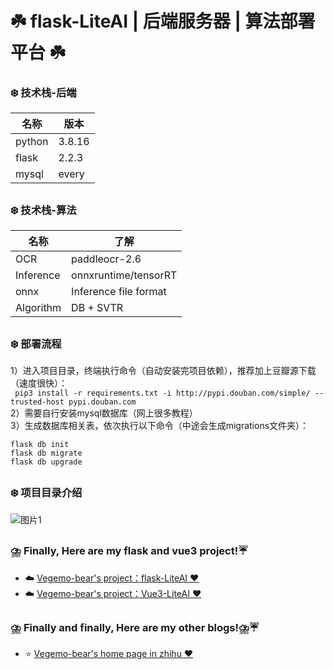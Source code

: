 # ☘️ flask-LiteAI | 后端服务器 | 算法部署平台 ☘️
### ❄️ 技术栈-后端
|  名称   | 版本  |
|  ----  | ----  |
| python  | 3.8.16 |
| flask  | 2.2.3 |
| mysql  | every |
##
### ❄️ 技术栈-算法
|  名称   | 了解  |
|  ----  | ----  |
| OCR  | paddleocr-2.6 |
| Inference  | onnxruntime/tensorRT |
| onnx  | Inference file format |
| Algorithm  | DB + SVTR |
##
### ❄️ 部署流程
1）进入项目目录，终端执行命令（自动安装完项目依赖），推荐加上豆瓣源下载（速度很快）：<br>
   ``` pip3 install -r requirements.txt -i http://pypi.douban.com/simple/ --trusted-host pypi.douban.com```<br>
2）需要自行安装mysql数据库（网上很多教程） <br>
3）生成数据库相关表，依次执行以下命令（中途会生成migrations文件夹）：<br>
```
flask db init
flask db migrate
flask db upgrade
```
  
##
### ❄️ 项目目录介绍
![图片1](https://github.com/Vegemo-bear/flask-Vue3-LiteAI/assets/127828066/b4f1d747-cd83-4129-8735-ef6393af2c33)
##
### ⛈️ Finally, Here are my flask and vue3 project!☔
- ☁️ [Vegemo-bear's project：flask-LiteAI ‍❤️‍](https://github.com/Vegemo-bear/flask-LiteAI)
- ☁️ [Vegemo-bear's project：Vue3-LiteAI ‍❤️‍](https://github.com/Vegemo-bear/Vue3-LiteAI)

##
### ⛈️ Finally and finally, Here are my other blogs!⛈️☔
- ⭐  [Vegemo-bear's home page in zhihu ‍❤️‍](https://space.bilibili.com/388653705)
